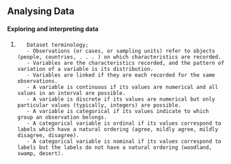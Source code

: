 ## Analysing Data

#### Exploring and interpreting data
1.        Dataset terminology; 
          - Observations (or cases, or sampling units) refer to objects (people, countries, . . . ) on which characteristics are recorded. 
          - Variables are the characteristics recorded, and the pattern of variation of a variable is its distribution. 
          - Variables are linked if they are each recorded for the same observations. 
          - A variable is continuous if its values are numerical and all values in an interval are possible. 
          - A variable is discrete if its values are numerical but only particular values (typically, integers) are possible. 
          - A variable is categorical if its values indicate to which group an observation belongs. 
          - A categorical variable is ordinal if its values correspond to labels which have a natural ordering (agree, mildly agree, mildly disagree, disagree). 
          - A categorical variable is nominal if its values correspond to labels but the labels do not have a natural ordering (woodland, swamp, desert).

